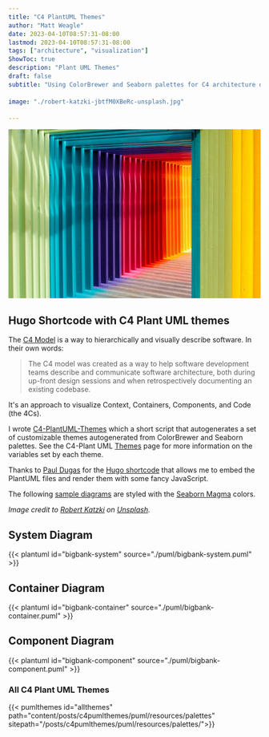 ```yaml
---
title: "C4 PlantUML Themes"
author: "Matt Weagle"
date: 2023-04-10T08:57:31-08:00
lastmod: 2023-04-10T08:57:31-08:00
tags: ["architecture", "visualization"]
ShowToc: true
description: "Plant UML Themes"
draft: false
subtitle: "Using ColorBrewer and Seaborn palettes for C4 architecture diagrams"

image: "./robert-katzki-jbtfM0XBeRc-unsplash.jpg"

---
```

![image](./robert-katzki-jbtfM0XBeRc-unsplash.jpg)
## Hugo Shortcode with C4 Plant UML themes

The [C4 Model](https://c4model.com) is a way to hierarchically and visually describe software. In their own words:

> The C4 model was created as a way to help software development teams describe and communicate software architecture, both during up-front design sessions and when retrospectively documenting an existing codebase.

It's an approach to visualize Context, Containers, Components, and Code (the 4Cs).

I wrote [C4-PlantUML-Themes](https://github.com/mweagle/C4-PlantUML-Themes) which a short script that autogenerates a set of customizable themes autogenerated from ColorBrewer and Seaborn palettes. See the C4-Plant UML [Themes](https://github.com/plantuml-stdlib/C4-PlantUML/blob/master/Themes.md) page for more information on the variables set by each theme.

Thanks to [Paul Dugas](https://paul.dugas.cc/post/plantuml-shortcode/) for the [Hugo shortcode](https://github.com/mweagle/blog/blob/main/layouts/shortcodes/plantuml.html) that allows me to embed the PlantUML files and render them with some fancy JavaScript.

The following [sample diagrams](https://github.com/plantuml-stdlib/C4-PlantUML/blob/master/samples/C4CoreDiagrams.md) are styled with the [Seaborn Magma](https://github.com/mweagle/C4-PlantUML-Themes#puml-theme-seaborn_magma_9puml) colors.

_Image credit to [Robert Katzki](https://unsplash.com/@ro_ka) on [Unsplash](https://unsplash.com/photos/jbtfM0XBeRc?utm_source=unsplash&utm_medium=referral&utm_content=creditCopyText)._

## System Diagram

{{< plantuml id="bigbank-system" source="./puml/bigbank-system.puml" >}}

## Container Diagram

{{< plantuml id="bigbank-container" source="./puml/bigbank-container.puml" >}}

## Component Diagram

{{< plantuml id="bigbank-component" source="./puml/bigbank-component.puml" >}}

### All C4 Plant UML Themes

{{< pumlthemes id="allthemes"
  path="content/posts/c4pumlthemes/puml/resources/palettes"
  sitepath="/posts/c4pumlthemes/puml/resources/palettes/">}}
